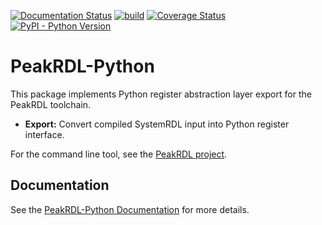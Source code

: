 [![Documentation Status](https://readthedocs.org/projects/peakrdl-python/badge/?version=latest)](http://peakrdl-python.readthedocs.io)
[![build](https://github.com/MarekPikula/PeakRDL-Pyton/workflows/build/badge.svg)](https://github.com/MarekPikula/PeakRDL-ipxact/actions?query=workflow%3Abuild+branch%3Amain)
[![Coverage Status](https://coveralls.io/repos/github/MarekPikula/PeakRDL-Python/badge.svg?branch=main)](https://coveralls.io/github/MarekPikula/PeakRDL-Python?branch=main)
[![PyPI - Python Version](https://img.shields.io/pypi/pyversions/peakrdl-python.svg)](https://pypi.org/project/peakrdl-python)

# PeakRDL-Python

This package implements Python register abstraction layer export for the
PeakRDL toolchain.

- **Export:** Convert compiled SystemRDL input into Python register interface.

For the command line tool, see the [PeakRDL
project](https://peakrdl.readthedocs.io).

## Documentation

See the [PeakRDL-Python Documentation](http://peakrdl-python.readthedocs.io)
for more details.
